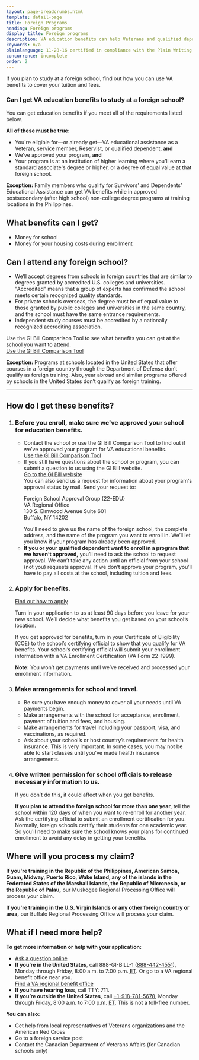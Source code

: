 ```yaml
---
layout: page-breadcrumbs.html
template: detail-page
title: Foreign Programs
heading: Foreign programs
display_title: Foreign programs
description: VA education benefits can help Veterans and qualified dependents pay for tuition and housing fees while studying at a foreign school for a standard college degree or equivalent degree. See what schools are approved and how you can apply.
keywords: n/a
plainlanguage: 11-28-16 certified in compliance with the Plain Writing Act
concurrence: incomplete
order: 2
---
```


<div class="va-introtext">

If you plan to study at a foreign school, find out how you can use VA benefits to cover your tuition and fees.

</div>

<div class="feature" markdown=“1”>

### Can I get VA education benefits to study at a foreign school?
You can get education benefits if you meet all of the requirements listed below.

**All of these must be true:**
  - You're eligible for—or already get—VA educational assistance as a Veteran, service member, Reservist, or qualified dependent, **and**
  - We’ve approved your program, **and**
  - Your program is at an institution of higher learning where you’ll earn a standard associate's degree or higher, or a degree of equal value at that foreign school.

**Exception:** Family members who qualify for Survivors’ and Dependents’ Educational Assistance can get VA benefits while in approved postsecondary (after high school) non-college degree programs at training locations in the Philippines.

</div>

## What benefits can I get?

- Money for school
- Money for your housing costs during enrollment

## Can I attend any foreign school?

- We’ll accept degrees from schools in foreign countries that are similar to degrees granted by accredited U.S. colleges and universities. "Accredited" means that a group of experts has confirmed the school meets certain recognized quality standards.
- For private schools overseas, the degree must be of equal value to those granted by public colleges and universities in the same country, and the school must have the same entrance requirements.
- Independent study courses must be accredited by a nationally recognized accrediting association.

Use the GI Bill Comparison Tool to see what benefits you can get at the school you want to attend.
<br>
<a class="usa-button-primary va-button-secondary" href="/gi-bill-comparison-tool">Use the GI Bill Comparison Tool</a>

**Exception:** Programs at schools located in the United States that offer courses in a foreign country through the Department of Defense don’t qualify as foreign training. Also, year abroad and similar programs offered by schools in the United States don’t qualify as foreign training.

-----

## How do I get these benefits?

<ol class="process">
<li class="process-step list-one">

### Before you enroll, make sure we've approved your school for education benefits.

<ul>
  <li>Contact the school or use the GI Bill Comparison Tool to find out if we’ve approved your program for VA educational benefits. <br>
<a href="/gi-bill-comparison-tool">Use the GI Bill Comparison Tool</a></li>
  <li>If you still have questions about the school or program, you can submit a question to us using the GI Bill website. <br>
    <a href="https://gibill.custhelp.com/app/utils/login_form/redirect/ask">Go to the GI Bill website</a> <br>
    You can also send us a request for information about your program's approval status by mail. Send your request to:<br>
    <p class="va-address-block">
      Foreign School Approval Group (22-EDU)<br>
      VA Regional Office <br>
      130 S. Elmwood Avenue Suite 601 <br>
      Buffalo, NY 14202
    </p>
    You'll need to give us the name of the foreign school, the complete address, and the name of the program you want to enroll in. We’ll let you know if your program has already been approved.</li>
  <li><b>If you or your qualified dependent want to enroll in a program that we haven’t approved,</b> you’ll need to ask the school to request approval. We can’t take any action until an official from your school (not you) requests approval. If we don’t approve your program, you’ll have to pay all costs at the school, including tuition and fees.</li>
  </ul>
<li class="process-step list-two">

### Apply for benefits.<br>
[Find out how to apply](/education/how-to-apply/)

Turn in your application to us at least 90 days before you leave for your new school. We’ll decide what benefits you get based on your school’s location.<br>

If you get approved for benefits, turn in your Certificate of Eligibility (COE) to the school’s certifying official to show that you qualify for VA benefits. Your school’s certifying official will submit your enrollment information with a VA Enrollment Certification (VA Form 22-1999). <br>

**Note:** You won’t get payments until we’ve received and processed your enrollment information.

</li>

<li class="process-step list-three">

### Make arrangements for school and travel.

- Be sure you have enough money to cover all your needs until VA payments begin.
- Make arrangements with the school for acceptance, enrollment, payment of tuition and fees, and housing.
- Make arrangements for travel including your passport, visa, and vaccinations, as required.
- Ask about your school’s or host country’s requirements for health insurance. This is very important. In some cases, you may not be able to start classes until you've made health insurance arrangements.

</li>

<li class="process-step list-four">

### Give written permission for school officials to release necessary information to us.

If you don’t do this, it could affect when you get benefits.

**If you plan to attend the foreign school for more than one year,** tell the school within 120 days of when you want to re-enroll for another year. Ask the certifying official to submit an enrollment certification for you. Normally, foreign schools certify their students for one academic year. So you'll need to make sure the school knows your plans for continued enrollment to avoid any delay in getting your benefits.
</li>

</li>
</ol>

## Where will you process my claim?

**If you're training in the Republic of the Philippines, American Samoa, Guam, Midway, Puerto Rico, Wake Island, any of the islands in the Federated States of the Marshall Islands, the Republic of Micronesia, or the Republic of Palau,** our Muskogee Regional Processing Office will process your claim.

**If you're training in the U.S. Virgin Islands or any other foreign country or area,** our Buffalo Regional Processing Office will process your claim.

## What if I need more help?

**To get more information or help with your application:**

- [Ask a question online](https://gibill.custhelp.va.gov/app/home?_ga=2.12019956.1924984484.1542640153-1173244138.1525894550)
- **If you’re in the United States**, call 888-GI-BILL-1 (<a href="tel:+18884424551">888-442-4551</a>), Monday through Friday, 8:00 a.m. to 7:00 p.m. <abbr title="eastern time">ET</abbr>. Or go to a VA regional benefit office near you. <br>
[Find a VA regional benefit office](/find-locations/?facilityType=benefits)
- **If you have hearing loss**, call TTY: 711.
- **If you’re outside the United States**, call <a href="tel:+0019187815678">+1-918-781-5678</a>, Monday through Friday, 8:00 a.m. to 7:00 p.m. <abbr title="eastern time">ET</abbr>. This is not a toll-free number.

**You can also:**
- Get help from local representatives of Veterans organizations and the American Red Cross
- Go to a foreign service post
- Contact the Canadian Department of Veterans Affairs (for Canadian schools only)
